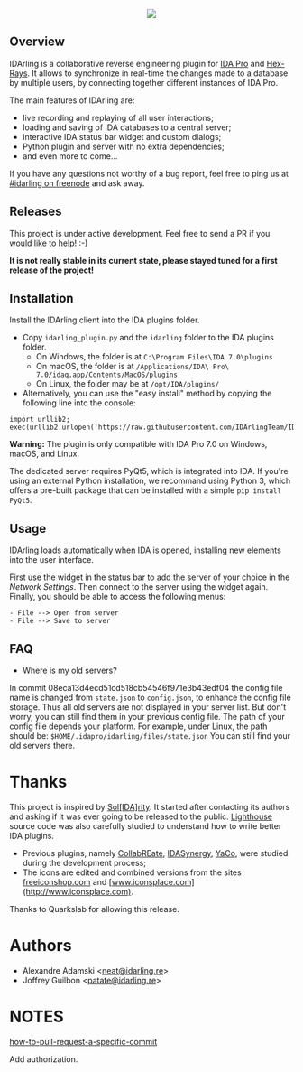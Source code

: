 <p align="center">
    <img src="https://i.imgur.com/9Vxm0Fn.png" />
</p>

## Overview

IDArling is a collaborative reverse engineering plugin for [IDA Pro](https://www.hex-rays.com/products/ida/)
and [Hex-Rays](https://www.hex-rays.com/products/decompiler/index.shtml). It
allows to synchronize in real-time the changes made to a database by multiple
users, by connecting together different instances of IDA Pro.

The main features of IDArling are:
* live recording and replaying of all user interactions;
* loading and saving of IDA databases to a central server;
* interactive IDA status bar widget and custom dialogs;
* Python plugin and server with no extra dependencies;
* and even more to come...

If you have any questions not worthy of a bug report, feel free to ping us at
[#idarling on freenode](https://kiwiirc.com/client/irc.freenode.net/idarling)
and ask away.

## Releases

This project is under active development. Feel free to send a PR if you would
like to help! :-)

**It is not really stable in its current state, please stayed tuned for a first
release of the project!**

## Installation

Install the IDArling client into the IDA plugins folder.

- Copy `idarling_plugin.py` and the `idarling` folder to the IDA plugins folder.
    - On Windows, the folder is at `C:\Program Files\IDA 7.0\plugins`
    - On macOS, the folder is at `/Applications/IDA\ Pro\ 7.0/idaq.app/Contents/MacOS/plugins`
    - On Linux, the folder may be at `/opt/IDA/plugins/`
- Alternatively, you can use the "easy install" method by copying the following
line into the console:
```
import urllib2; exec(urllib2.urlopen('https://raw.githubusercontent.com/IDArlingTeam/IDArling/master/easy_install.py')).read()
```

**Warning:** The plugin is only compatible with IDA Pro 7.0 on Windows, macOS,
and Linux.

The dedicated server requires PyQt5, which is integrated into IDA. If you're
using an external Python installation, we recommand using Python 3, which offers
a pre-built package that can be installed with a simple `pip install PyQt5`.

## Usage

IDArling loads automatically when IDA is opened, installing new elements into
the user interface.

First use the widget in the status bar to add the server of your choice in the
*Network Settings*. Then connect to the server using the widget again. Finally,
you should be able to access the following menus:

```
- File --> Open from server
- File --> Save to server
```

## FAQ

* Where is my old servers?

In commit 08eca13d4ecd51cd518cb54546f971e3b43edf04 the config file name is changed
from `state.json` to `config.json`, to enhance the config file storage. Thus all
old servers are not displayed in your server list. But don't worry, you can still
find them in your previous config file. The path of your config file depends
your platform. For example, under Linux, the path should be: 
`$HOME/.idapro/idarling/files/state.json`
You can still find your old servers there.

# Thanks

This project is inspired by [Sol[IDA]rity](https://solidarity.re/). It started
after contacting its authors and asking if it was ever going to be released to
the public. [Lighthouse](https://github.com/gaasedelen/lighthouse) source code
was also carefully studied to understand how to write better IDA plugins.

* Previous plugins, namely [CollabREate](https://github.com/cseagle/collabREate),
[IDASynergy](https://github.com/CubicaLabs/IDASynergy),
[YaCo](https://github.com/DGA-MI-SSI/YaCo), were studied during the development
process;
* The icons are edited and combined versions from the sites [freeiconshop.com](http://freeiconshop.com/)
and [www.iconsplace.com](http://www.iconsplace.com).

Thanks to Quarkslab for allowing this release.

# Authors

* Alexandre Adamski <<neat@idarling.re>>
* Joffrey Guilbon <<patate@idarling.re>>

# NOTES

[how-to-pull-request-a-specific-commit](https://stackoverflow.com/questions/34027850/how-to-pull-request-a-specific-commit)

Add authorization.
